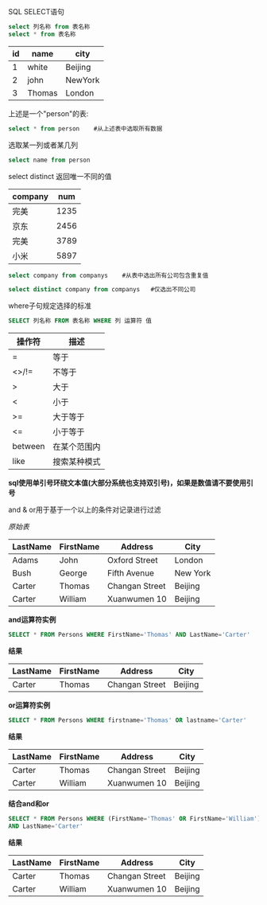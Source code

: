 SQL SELECT语句

```sql
select 列名称 from 表名称
select * from 表名称
```

| id   | name   | city    |
| ---- | ------ | ------- |
| 1    | white  | Beijing |
| 2    | john   | NewYork |
| 3    | Thomas | London  |

上述是一个"person"的表:

```sql
select * from person	#从上述表中选取所有数据
```

选取某一列或者某几列

```sql
select name from person
```

select distinct 返回唯一不同的值

| company | num  |
| ------- | ---- |
| 完美    | 1235 |
| 京东    | 2456 |
| 完美    | 3789 |
| 小米    | 5897 |

```sql
select company from companys	#从表中选出所有公司包含重复值
```

```sql
select distinct company from companys	#仅选出不同公司
```

where子句规定选择的标准

```sql
SELECT 列名称 FROM 表名称 WHERE 列 运算符 值
```

| 操作符  | 描述         |
| ------- | ------------ |
| =       | 等于         |
| <>/!=   | 不等于       |
| >       | 大于         |
| <       | 小于         |
| >=      | 大于等于     |
| <=      | 小于等于     |
| between | 在某个范围内 |
| like    | 搜索某种模式 |

**sql使用单引号环绕文本值(大部分系统也支持双引号)，如果是数值请不要使用引号**

and & or用于基于一个以上的条件对记录进行过滤

*原始表*

| LastName | FirstName | Address        | City     |
| -------- | --------- | -------------- | -------- |
| Adams    | John      | Oxford Street  | London   |
| Bush     | George    | Fifth Avenue   | New York |
| Carter   | Thomas    | Changan Street | Beijing  |
| Carter   | William   | Xuanwumen 10   | Beijing  |

**and运算符实例**

```sql
SELECT * FROM Persons WHERE FirstName='Thomas' AND LastName='Carter'
```

**结果**

| LastName | FirstName | Address        | City    |
| -------- | --------- | -------------- | ------- |
| Carter   | Thomas    | Changan Street | Beijing |

**or运算符实例**

```sql
SELECT * FROM Persons WHERE firstname='Thomas' OR lastname='Carter'
```

**结果**



| LastName | FirstName | Address        | City    |
| -------- | --------- | -------------- | ------- |
| Carter   | Thomas    | Changan Street | Beijing |
| Carter   | William   | Xuanwumen 10   | Beijing |

**结合and和or**

```sql
SELECT * FROM Persons WHERE (FirstName='Thomas' OR FirstName='William')
AND LastName='Carter'
```

**结果**

| LastName | FirstName | Address        | City    |
| -------- | --------- | -------------- | ------- |
| Carter   | Thomas    | Changan Street | Beijing |
| Carter   | William   | Xuanwumen 10   | Beijing |